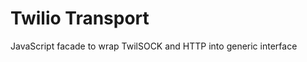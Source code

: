 Twilio Transport
===============

JavaScript facade to wrap TwilSOCK and HTTP into generic interface
